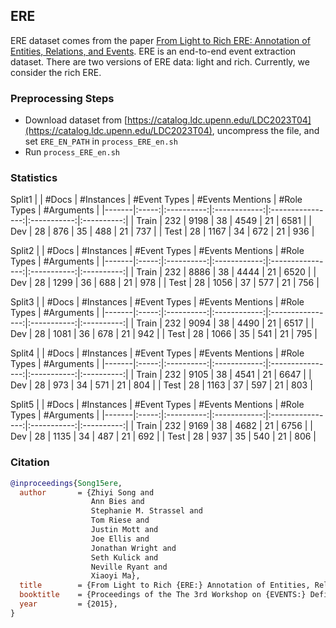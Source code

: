 ## ERE

ERE dataset comes from the paper [From Light to Rich ERE: Annotation of Entities, Relations, and Events](https://aclanthology.org/W15-0812/). ERE is an end-to-end event extraction dataset. There are two versions of ERE data: light and rich. Currently, we consider the rich ERE.

### Preprocessing Steps

- Download dataset from [https://catalog.ldc.upenn.edu/LDC2023T04](https://catalog.ldc.upenn.edu/LDC2023T04), uncompress the file, and set `ERE_EN_PATH` in `process_ERE_en.sh`
- Run `process_ERE_en.sh`

### Statistics

Split1
|       | #Docs | #Instances | #Event Types | #Events Mentions | #Role Types | #Arguments |
|-------|:-----:|:----------:|:------------:|:----------------:|:-----------:|:----------:|
| Train |  232  |    9198    |     38       |      4549        |      21     |    6581    |
| Dev   |   28  |     876    |     35       |       488        |      21     |     737    |
| Test  |   28  |    1167    |     34       |       672        |      21     |     936    |

Split2
|       | #Docs | #Instances | #Event Types | #Events Mentions | #Role Types | #Arguments |
|-------|:-----:|:----------:|:------------:|:----------------:|:-----------:|:----------:|
| Train |  232  |    8886    |     38       |      4444        |      21     |    6520    |
| Dev   |   28  |    1299    |     36       |       688        |      21     |     978    |
| Test  |   28  |    1056    |     37       |       577        |      21     |     756    |

Split3
|       | #Docs | #Instances | #Event Types | #Events Mentions | #Role Types | #Arguments |
|-------|:-----:|:----------:|:------------:|:----------------:|:-----------:|:----------:|
| Train |  232  |    9094    |     38       |      4490        |      21     |    6517    |
| Dev   |   28  |    1081    |     36       |       678        |      21     |     942    |
| Test  |   28  |    1066    |     35       |       541        |      21     |     795    |

Split4
|       | #Docs | #Instances | #Event Types | #Events Mentions | #Role Types | #Arguments |
|-------|:-----:|:----------:|:------------:|:----------------:|:-----------:|:----------:|
| Train |  232  |    9105    |     38       |      4541        |      21     |    6647    |
| Dev   |   28  |     973    |     34       |       571        |      21     |     804    |
| Test  |   28  |    1163    |     37       |       597        |      21     |     803    |

Split5
|       | #Docs | #Instances | #Event Types | #Events Mentions | #Role Types | #Arguments |
|-------|:-----:|:----------:|:------------:|:----------------:|:-----------:|:----------:|
| Train |  232  |    9169    |     38       |      4682        |      21     |    6756    |
| Dev   |   28  |    1135    |     34       |       487        |      21     |     692    |
| Test  |   28  |     937    |     35       |       540        |      21     |     806    |

### Citation

```bib
@inproceedings{Song15ere,
  author       = {Zhiyi Song and
                  Ann Bies and
                  Stephanie M. Strassel and
                  Tom Riese and
                  Justin Mott and
                  Joe Ellis and
                  Jonathan Wright and
                  Seth Kulick and
                  Neville Ryant and
                  Xiaoyi Ma},
  title        = {From Light to Rich {ERE:} Annotation of Entities, Relations, and Events},
  booktitle    = {Proceedings of the The 3rd Workshop on {EVENTS:} Definition, Detection, Coreference, and Representation, EVENTS@HLP-NAACL},
  year         = {2015},
}
```
